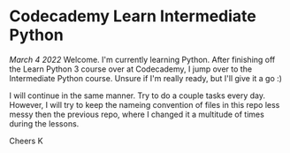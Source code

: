 # Codecademy Learn Intermediate Python

*March 4 2022*
Welcome. I'm currently learning Python. After finishing off the 
Learn Python 3 course over at Codecademy, I jump over to the Intermediate
Python course. Unsure if I'm really ready, but I'll give it a go :)

I will continue in the same manner. Try to do a couple tasks every day.
However, I will try to keep the nameing convention of files in this repo
less messy then the previous repo, where I changed it a multitude of times
during the lessons. 

Cheers
K

